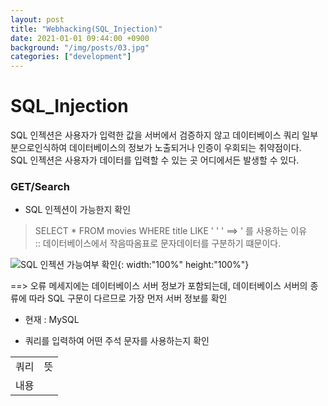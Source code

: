 ```yaml
---
layout: post
title: "Webhacking(SQL_Injection)"
date: 2021-01-01 09:44:00 +0900
background: "/img/posts/03.jpg"
categories: ["development"]
---
```


SQL_Injection
=============

SQL 인젝션은 사용자가 입력한 값을 서버에서 검증하지 않고 데이터베이스
쿼리 일부분으로인식하여 데이터베이스의 정보가 노출되거나 인증이 우회되는 
취약점이다. <br>
SQL 인젝션은 사용자가 데이터를 입력할 수 있는 곳 어디에서든 발생할 수 있다.

### GET/Search

* SQL 인젝션이 가능한지 확인
> SELECT * FROM movies WHERE title LIKE ' ' '
==> ' 를 사용하는 이유 <br> :: 데이터베이스에서 작음따옴표로 문자데이터를
                              구분하기 떄문이다.

![SQL 인젝션 가능여부 확인](https://user-images.githubusercontent.com/76092057/103431891-ce5d1700-4c1a-11eb-9b66-b619954a55a3.PNG){: width:"100%" height:"100%"}

==> 오류 메세지에는 데이터베이스 서버 정보가 포함되는데, 데이터베이스
서버의 종류에 따라 SQL 구문이 다르므로 가장 먼저 서버 정보를 확인<br>
* 현재 : MySQL

* 쿼리를 입력하여 어떤 주석 문자를 사용하는지 확인

<table>
  <tr>
    <td>쿼리</td>
    <td>뜻</td>
  </tr>
  <tr>
    <td colspan="2">내용</td>
  </tr>
</table>


